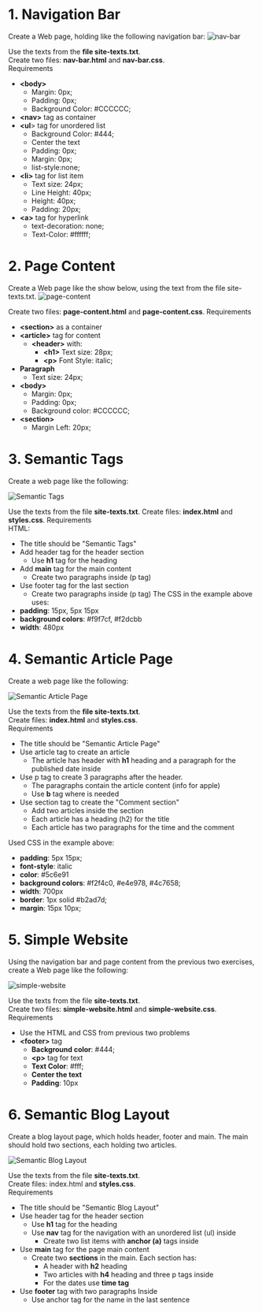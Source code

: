 # 1. Navigation Bar
Create a Web page, holding like the following navigation bar:
![nav-bar](https://user-images.githubusercontent.com/107359038/236665514-4d5394b0-efe6-4bfe-82ce-3b281eb9c322.jpg)

Use the texts from the **file site-texts.txt**.</br>
Create two files: **nav-bar.html** and **nav-bar.css**.</br>
Requirements
- **\<body>**
  - Margin: 0px;
  - Padding: 0px;
  - Background Color: #CCCCCC;
- **\<nav>** tag as container
- **\<ul**> tag for unordered list
  - Background Color: #444;
  - Center the text
  - Padding: 0px;
  - Margin: 0px;
  - list-style:none;
- **\<li>** tag for list item
  - Text size: 24px;
  - Line Height: 40px;
  - Height: 40px;
  - Padding: 20px;
- **\<a>** tag for hyperlink
  - text-decoration: none;
  - Text-Color: #ffffff;

# 2.	Page Content
Create a Web page like the show below, using the text from the file site-texts.txt.
 ![page-content](https://user-images.githubusercontent.com/107359038/236665776-7bf8ef0a-69be-462f-b503-9d7d648c3dc3.jpg)

Create two files: **page-content.html** and **page-content.css**.
Requirements
-	**\<section>** as a container
-	**\<article>** tag for content
    - **\<header>** with:
      - **\<h1>** Text size: 28px;
      - **\<p>** Font Style: italic;
-	**Paragraph**
    -	Text size: 24px;
-	**\<body>**
    -	Margin: 0px;
    -	Padding: 0px;
    -	Background color: #CCCCCC;
-	**\<section>**
    -	Margin Left: 20px;

# 3.	Semantic Tags
Create a web page like the following:

![Semantic Tags](https://user-images.githubusercontent.com/107359038/236665980-9eecddb4-0c69-44a2-9dc4-5fe33ecfcd91.jpg)

Use the texts from the file **site-texts.txt**.
Create files: **index.html** and **styles.css**.
Requirements</br>
HTML:
-	The title should be "Semantic Tags"
-	Add header tag for the header section 
    -	Use **h1** tag for the heading
-	Add **main** tag for the main content
    -	Create two paragraphs inside (p tag)
-	Use footer tag for the last section
    -	Create two paragraphs inside (p tag)
The CSS in the example above uses: 
-	**padding**: 15px, 5px 15px
-	**background colors**: #f9f7cf, #f2dcbb
-	**width**: 480px

# 4.	Semantic Article Page
Create a web page like the following:

![Semantic Article Page](https://user-images.githubusercontent.com/107359038/236666102-61387c9c-7896-4c51-96e4-f8577b4288ab.jpg)

Use the texts from the **file site-texts.txt**.</br>
Create files: **index.html** and **styles.css**.</br>
Requirements
-	The title should be "Semantic Article Page"
-	Use article tag to create an article
    -	The article has header with **h1** heading and a paragraph for the published date inside
-	Use p tag to create 3 paragraphs after the header. 
    -	The paragraphs contain the article content (info for apple)
    -	Use **b** tag where is needed
-	Use section tag to create the "Comment section"
    -	Add two articles inside the section
    -	Each article has a heading (h2) for the title
    -	Each article has two paragraphs for the time and the comment

Used CSS in the example above: 
-	**padding**: 5px 15px;
-	**font-style**: italic
-	**color**: #5c6e91
-	**background colors**: #f2f4c0, #e4e978, #4c7658;
-	**width**: 700px
-	**border**: 1px solid #b2ad7d;
-	**margin**: 15px 10px;

# 5.	Simple Website
Using the navigation bar and page content from the previous two exercises, create a Web page like the following:

![simple-website](https://user-images.githubusercontent.com/107359038/236666390-e0278338-cb39-4e20-93f8-ade4e5f56adf.jpg)

Use the texts from the file **site-texts.txt**.</br>
Create two files: **simple-website.html** and **simple-website.css**.</br>
Requirements
-	Use the HTML and CSS from previous two problems
-	**\<footer>** tag
    -	**Background color**: #444;
    -	**\<p>** tag for text
    -	**Text Color**: #fff;
    -	**Center the text**
    -	**Padding**: 10px

# 6.	Semantic Blog Layout
Create a blog layout page, which holds header, footer and main. The main should hold two sections, each holding two articles.
 
![Semantic Blog Layout](https://user-images.githubusercontent.com/107359038/236666610-bb529b31-22d9-4da7-82c4-d49a6303fa63.jpg)

Use the texts from the file **site-texts.txt**.</br>
Create files: index.html and **styles.css**.</br>
Requirements
-	The title should be "Semantic Blog Layout"
-	Use header tag for the header section
    -	Use **h1** tag for the heading
    -	Use **nav** tag for the navigation with an unordered list (ul) inside
        - Create two list items with **anchor (a)** tags inside
-	Use **main** tag for the page main content
    -	Create two **sections** in the main. Each section has:
        - A header with **h2** heading
        - Two articles with **h4** heading and three p tags inside
        - For the dates use **time tag**
-	Use **footer** tag with two paragraphs Inside
    -	Use anchor tag for the name in the last sentence
